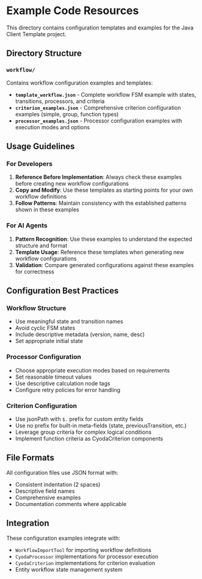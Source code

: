 # Example Code Resources

This directory contains configuration templates and examples for the Java Client Template project.

## Directory Structure

### `workflow/`
Contains workflow configuration examples and templates:

- **`template_workflow.json`** - Complete workflow FSM example with states, transitions, processors, and criteria
- **`criterion_examples.json`** - Comprehensive criterion configuration examples (simple, group, function types)
- **`processor_examples.json`** - Processor configuration examples with execution modes and options

## Usage Guidelines

### For Developers
1. **Reference Before Implementation**: Always check these examples before creating new workflow configurations
2. **Copy and Modify**: Use these templates as starting points for your own workflow definitions
3. **Follow Patterns**: Maintain consistency with the established patterns shown in these examples

### For AI Agents
1. **Pattern Recognition**: Use these examples to understand the expected structure and format
2. **Template Usage**: Reference these templates when generating new workflow configurations
3. **Validation**: Compare generated configurations against these examples for correctness

## Configuration Best Practices

### Workflow Structure
- Use meaningful state and transition names
- Avoid cyclic FSM states
- Include descriptive metadata (version, name, desc)
- Set appropriate initial state

### Processor Configuration
- Choose appropriate execution modes based on requirements
- Set reasonable timeout values
- Use descriptive calculation node tags
- Configure retry policies for error handling

### Criterion Configuration
- Use jsonPath with `$.` prefix for custom entity fields
- Use no prefix for built-in meta-fields (state, previousTransition, etc.)
- Leverage group criteria for complex logical conditions
- Implement function criteria as CyodaCriterion components

## File Formats

All configuration files use JSON format with:
- Consistent indentation (2 spaces)
- Descriptive field names
- Comprehensive examples
- Documentation comments where applicable

## Integration

These configuration examples integrate with:
- `WorkflowImportTool` for importing workflow definitions
- `CyodaProcessor` implementations for processor execution
- `CyodaCriterion` implementations for criterion evaluation
- Entity workflow state management system
